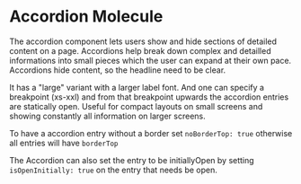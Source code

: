 # Accordion Molecule

The accordion component lets users show and hide sections of detailed content on a page. Accordions help break down complex and detailled informations into small pieces which the user can expand at their own pace. 
Accordions hide content, so the headline need to be clear.

It has a "large" variant with a larger label font. And one can specify a breakpoint (xs-xxl) and from that breakpoint upwards the accordion entries are statically open. Useful for compact layouts on small screens and showing constantly all information on larger screens.

To have a accordion entry without a border set `noBorderTop: true` otherwise all entries will have `borderTop`

The Accordion can also set the entry to be initiallyOpen by setting `isOpenInitially: true` on the entry that needs be open.  
